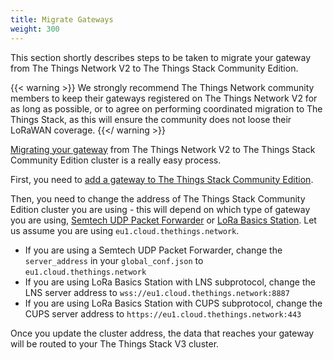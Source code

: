 ```yaml
---
title: Migrate Gateways
weight: 300
---
```


This section shortly describes steps to be taken to migrate your gateway from The Things Network V2 to The Things Stack Community Edition.

{{< warning >}} We strongly recommend The Things Network community members to keep their gateways registered on The Things Network V2 for as long as possible, or to agree on performing coordinated migration to The Things Stack, as this will ensure the community does not loose their LoRaWAN coverage. {{</ warning >}}

<a href="https://www.thethingsindustries.com/docs/getting-started/migrating/gateway-migration/" target="_blank">Migrating your gateway</a> from The Things Network V2 to The Things Stack Community Edition cluster is a really easy process. 

First, you need to <a href="https://www.thethingsindustries.com/docs/gateways/adding-gateways/" target="_blank">add a gateway to The Things Stack Community Edition</a>.

Then, you need to change the address of The Things Stack Community Edition cluster you are using - this will depend on which type of gateway you are using, <a href="https://www.thethingsindustries.com/docs/gateways/semtech-udp-packet-forwarder/" target="_blank">Semtech UDP Packet Forwarder</a> or <a href="https://www.thethingsindustries.com/docs/gateways/lora-basics-station/" target="_blank">LoRa Basics Station</a>. Let us assume you are using `eu1.cloud.thethings.network`.

- If you are using a Semtech UDP Packet Forwarder, change the `server_address` in your `global_conf.json` to `eu1.cloud.thethings.network`
- If you are using LoRa Basics Station with LNS subprotocol, change the LNS server address to `wss://eu1.cloud.thethings.network:8887` 
- If you are using LoRa Basics Station with CUPS subprotocol, change the CUPS server address to `https://eu1.cloud.thethings.network:443`

Once you update the cluster address, the data that reaches your gateway will be routed to your The Things Stack V3 cluster.
